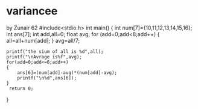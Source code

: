 # variancee
by Zunair 62
#include<stdio.h>
int main()
{
	int num[7]={10,11,12,13,14,15,16};
	int ans[7];
	int add,all=0;
	float avg;
	for (add=0;add<8;add++)
	{
		all=all+num[add];
	}
	avg=all/7;
	
	printf("the sium of all is %d",all);
	printf("\nAvrage is%f",avg);
	for(add=0;add<=6;add++)
	{
		ans[6]=(num[add]-avg)*(num[add]-avg);
		printf("\n%d",ans[6]);
	}
	 return 0;
}
